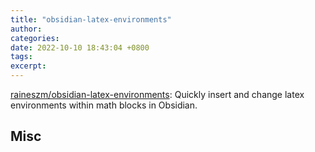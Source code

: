 ```yaml
---
title: "obsidian-latex-environments"
author: 
categories: 
date: 2022-10-10 18:43:04 +0800
tags: 
excerpt: 
---
```




[raineszm/obsidian-latex-environments](https://github.com/raineszm/obsidian-latex-environments): Quickly insert and change latex environments within math blocks in Obsidian.
















## Misc






